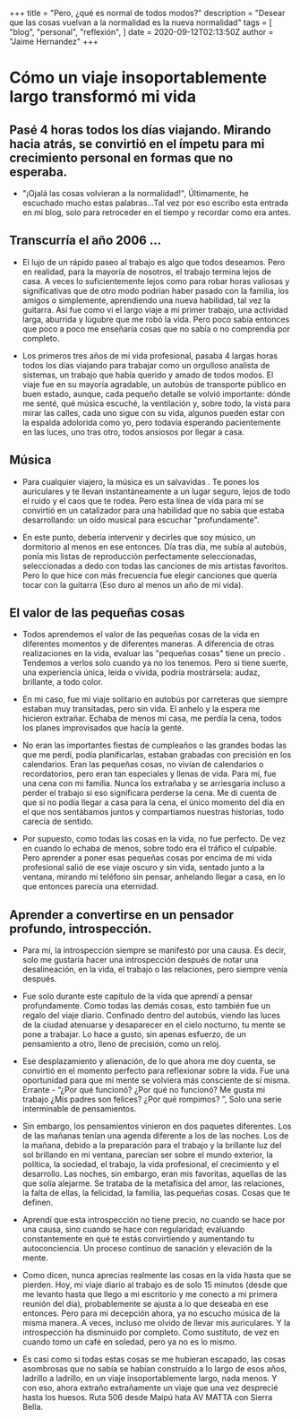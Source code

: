 +++
title = "Pero, ¿qué es normal de todos modos?"
description = "Desear que las cosas vuelvan a la normalidad es la nueva normalidad"
tags = [
    "blog",
    "personal",
    "reflexión",
]
date = 2020-09-12T02:13:50Z
author = "Jaime Hernandez"
+++

# Cómo un viaje insoportablemente largo transformó mi vida
## Pasé 4 horas todos los días viajando. Mirando hacia atrás, se convirtió en el ímpetu para mi crecimiento personal en formas que no esperaba.

* "¡Ojalá las cosas volvieran a la normalidad!", Últimamente, he escuchado mucho estas palabras...Tal vez por eso escribo esta entrada en mi blog, solo para retroceder en el tiempo y recordar como era antes.

## Transcurría el año 2006 ...
* El lujo de un rápido paseo al trabajo es algo que todos deseamos. Pero en realidad, para la mayoría de nosotros, el trabajo termina lejos de casa. A veces lo suficientemente lejos como para robar horas valiosas y significativas que de otro modo podrían haber pasado con la familia, los amigos o simplemente, aprendiendo una nueva habilidad, tal vez la guitarra. Así fue como vi el largo viaje a mi primer trabajo, una actividad larga, aburrida y lúgubre que me robó la vida. Pero poco sabía entonces que poco a poco me enseñaría cosas que no sabía o no comprendía por completo.

* Los primeros tres años de mi vida profesional, pasaba 4 largas horas todos los días viajando para trabajar como un orgulloso analista de sistemas, un trabajo que había querido y amado de todos modos. El viaje fue en su mayoría agradable, un autobús de transporte público en buen estado, aunque, cada pequeño detalle se volvió importante: dónde me senté, qué música escuché, la ventilación y, sobre todo, la vista para mirar las calles, cada uno sigue con su vida, algunos pueden estar con la espalda adolorida como yo, pero todavía esperando pacientemente en las luces, uno tras otro, todos ansiosos por llegar a casa.

## Música
* Para cualquier viajero, la música es un salvavidas . Te pones los auriculares y te llevan instantáneamente a un lugar seguro, lejos de todo el ruido y el caos que te rodea. Pero esta línea de vida para mí se convirtió en un catalizador para una habilidad que no sabía que estaba desarrollando: un oído musical para escuchar "profundamente".


* En este punto, debería intervenir y decirles que soy músico, un dormitorio al menos en ese entonces. Día tras día, me subía al autobús, ponía mis listas de reproducción perfectamente seleccionadas, seleccionadas a dedo con todas las canciones de mis artistas favoritos. Pero lo que hice con más frecuencia fue elegir canciones que quería tocar con la guitarra (Eso duro al menos un año de mi vida).



## El valor de las pequeñas cosas
* Todos aprendemos el valor de las pequeñas cosas de la vida en diferentes momentos y de diferentes maneras. A diferencia de otras realizaciones en la vida, evaluar las "pequeñas cosas" tiene un precio . Tendemos a verlos solo cuando ya no los tenemos. Pero si tiene suerte, una experiencia única, leída o vivida, podría mostrársela: audaz, brillante, a todo color.

* En mi caso, fue mi viaje solitario en autobús por carreteras que siempre estaban muy transitadas, pero sin vida. El anhelo y la espera me hicieron extrañar. Echaba de menos mi casa, me perdía la cena, todos los planes improvisados ​​que hacía la gente.


* No eran las importantes fiestas de cumpleaños o las grandes bodas las que me perdí, podía planificarlas, estaban grabadas con precisión en los calendarios. Eran las pequeñas cosas, no vivían de calendarios o recordatorios, pero eran tan especiales y llenas de vida. Para mí, fue una cena con mi familia. Nunca los extrañaba y se arriesgaría incluso a perder el trabajo si eso significara perderse la cena. Me di cuenta de que si no podía llegar a casa para la cena, el único momento del día en el que nos sentábamos juntos y compartíamos nuestras historias, todo carecía de sentido.

* Por supuesto, como todas las cosas en la vida, no fue perfecto. De vez en cuando lo echaba de menos, sobre todo era el tráfico el culpable. Pero aprender a poner esas pequeñas cosas por encima de mi vida profesional salió de ese viaje oscuro y sin vida, sentado junto a la ventana, mirando mi teléfono sin pensar, anhelando llegar a casa, en lo que entonces parecía una eternidad.

## Aprender a convertirse en un pensador profundo, introspección.
* Para mí, la introspección siempre se manifestó por una causa. Es decir, solo me gustaría hacer una introspección después de notar una desalineación, en la vida, el trabajo o las relaciones, pero siempre venía después.

* Fue solo durante este capítulo de la vida que aprendí a pensar profundamente. Como todas las demás cosas, esto también fue un regalo del viaje diario. Confinado dentro del autobús, viendo las luces de la ciudad atenuarse y desaparecer en el cielo nocturno, tu mente se pone a trabajar. Lo hace a gusto, sin apenas esfuerzo, de un pensamiento a otro, lleno de precisión, como un reloj.

* Ese desplazamiento y alienación, de lo que ahora me doy cuenta, se convirtió en el momento perfecto para reflexionar sobre la vida. Fue una oportunidad para que mi mente se volviera más consciente de sí misma. Errante - “¿Por qué funcionó? ¿Por qué no funcionó? Me gusta mi trabajo ¿Mis padres son felices? ¿Por qué rompimos? ”, Solo una serie interminable de pensamientos.

* Sin embargo, los pensamientos vinieron en dos paquetes diferentes. Los de las mañanas tenían una agenda diferente a los de las noches. Los de la mañana, debido a la preparación para el trabajo y la brillante luz del sol brillando en mi ventana, parecían ser sobre el mundo exterior, la política, la sociedad, el trabajo, la vida profesional, el crecimiento y el desarrollo. Las noches, sin embargo, eran mis favoritas, aquellas de las que solía alejarme. Se trataba de la metafísica del amor, las relaciones, la falta de ellas, la felicidad, la familia, las pequeñas cosas. Cosas que te definen.

* Aprendí que esta introspección no tiene precio, no cuando se hace por una causa, sino cuando se hace con regularidad; evaluando constantemente en qué te estás convirtiendo y aumentando tu autoconciencia. Un proceso continuo de sanación y elevación de la mente.

* Como dicen, nunca aprecias realmente las cosas en la vida hasta que se pierden. Hoy, mi viaje diario al trabajo es de solo 15 minutos (desde que me levanto hasta que llego a mi escritorio y me conecto a mi primera reunión del día), probablemente se ajusta a lo que deseaba en ese entonces. Pero para mi decepción ahora, ya no escucho música de la misma manera. A veces, incluso me olvido de llevar mis auriculares. Y la introspección ha disminuido por completo. Como sustituto, de vez en cuando tomo un café en soledad, pero ya no es lo mismo.


* Es casi como si todas estas cosas se me hubieran escapado, las cosas asombrosas que no sabía se habían construido a lo largo de esos años, ladrillo a ladrillo, en un viaje insoportablemente largo, nada menos. Y con eso, ahora extraño extrañamente un viaje que una vez desprecié hasta los huesos. Ruta 506 desde Maipú hata AV MATTA con Sierra Bella.